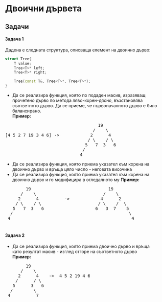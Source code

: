 # Двоични дървета

## Задачи

#### Задача 1

Дадена е следната структура, описваща елемент на двоично дърво:
```c++
struct Tree{
    T value;
    Tree<T>* left;
    Tree<T>* right;

    Tree(const T&, Tree<T>*, Tree<T>*);
}
```
- Да се реализира функция, която по подаден масив, изразяващ прочетено дърво по метода ляво-корен-дясно, възстановява съответното дърво. Да се приеме, че първоначалното дърво е било балансирано. \
**Пример:** 
<pre>
                                    19
                                  /    \
[4 5 2 7 19 3 4 6] ->            2      4
                                / \    / \
                               5   7  3   6
                              /
                             4
</pre>

- Да се реализира функция, която приема указател към корена на двоично дърво и връща цяло число - неговата височина
- Да се реализира функция, която приема указател към корена на двоично дърво и го модифицира в огледалното му
**Пример:** 
<pre>
        19                              19
      /    \                          /    \
     2      4          ->            4      2
    / \    / \                      / \    /  \
   5   7  3   6                    6   3  7    5
  /                                             \
 4                                               4
</pre>

#
#### Задача 2
- Да се реализира функция, която приема двоично дърво и връща като резултат масив - изглед отгоре на съответното дърво \
**Пример:** 
<pre>
        19
      /    \
     2      4    ->  4 5 2 19 4 6
    /      / \
   5      3   6
  /        \
 4          7
</pre>
